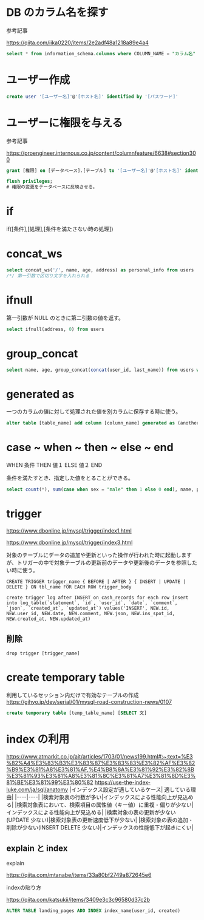 # DB のカラム名を探す

参考記事

https://qiita.com/iika0220/items/2e2adf48a1218a89e4a4

```sql
select * from information_schema.columns where COLUMN_NAME = "カラム名" and table_schema = "データベース名"; 
```

# ユーザー作成

```sql
create user '[ユーザー名]'@'[ホスト名]' identified by '[パスワード]'
```

# ユーザーに権限を与える

参考記事

https://proengineer.internous.co.jp/content/columnfeature/6638#section300

```sql
grant [権限] on [データベース].[テーブル] to '[ユーザー名]'@'[ホスト名]' identified by '[パスワード]';

flush privileges;
# 権限の変更をデータベースに反映させる。
```

# if 
if([条件],[処理],[条件を満たさない時の処理])

# concat_ws

```sql
select concat_ws('/', name, age, address) as personal_info from users
/*/ 第一引数で区切り文字を入れられる
```


# ifnull
第一引数が NULL のときに第二引数の値を返す。

```sql
select ifnull(address, 0) from users
```

# group_concat

```sql
select name, age, group_concat(concat(user_id, last_name)) from users where  age = 23  group by member_cd
```

# generated as

一つのカラムの値に対して処理された値を別カラムに保存する時に使う。

```sql
alter table [table_name] add column [column_name] generated as (another_column_name * 2) stored;
```

# case ~ when ~ then ~ else ~ end

WHEN 条件 THEN 値１ ELSE 値２ END

条件を満たすとき、指定した値をとることができる。

```sql
select count(*), sum(case when sex = "male" then 1 else 0 end), name, place from users group by date;
```

# trigger

https://www.dbonline.jp/mysql/trigger/index1.html

https://www.dbonline.jp/mysql/trigger/index3.html

対象のテーブルにデータの追加や更新といった操作が行われた時に起動しますが、トリガーの中で対象テーブルの更新前のデータや更新後のデータを参照したい時に使う。

```
CREATE TRIGGER trigger_name { BEFORE | AFTER } { INSERT | UPDATE | DELETE } ON tbl_name FOR EACH ROW trigger_body
```

```
create trigger log after INSERT on cash_records for each row insert into log_table(`statement`, `id`, `user_id`, `date`, `comment`, `json`, `created_at`, `updated_at`) values('INSERT', NEW.id, NEW.user_id, NEW.date, NEW.comment, NEW.json, NEW.ins_spot_id, NEW.created_at, NEW.updated_at)
```

## 削除

```
drop trigger [trigger_name]
```

# create temporary table
利用しているセッション内だけで有効なテーブルの作成
https://gihyo.jp/dev/serial/01/mysql-road-construction-news/0107
```sql
create temporary table [temp_table_name] [SELECT 文]
```
# index の利用
https://www.atmarkit.co.jp/ait/articles/1703/01/news199.html#:~:text=%E3%82%A4%E3%83%B3%E3%83%87%E3%83%83%E3%82%AF%E3%82%B9%E3%81%A8%E3%81%AF,%E4%B8%8A%E3%81%92%E3%82%8B%E3%81%93%E3%81%A8%E3%81%8C%E3%81%A7%E3%81%8D%E3%81%BE%E3%81%99%E3%80%82
https://use-the-index-luke.com/ja/sql/anatomy
|インデックス設定が適しているケース| 適している理由|
|----|----|
|検索対象表の行数が多い|インデックスによる性能向上が見込める|
|検索対象表において、検索項目の属性値（キー値）に重複・偏りが少ない|インデックスによる性能向上が見込める|
|検索対象の表の更新が少ない (UPDATE 少ない)|検索対象表の更新速度低下が少ない|
|検索対象の表の追加・削除が少ない(INSERT DELETE 少ない)|インデックスの性能低下が起きにくい|

## explain と index

explain 

https://qiita.com/mtanabe/items/33a80bf2749a872645e6

indexの貼り方

https://qiita.com/katsukii/items/3409e3c3c96580d37c2b

```sql
ALTER TABLE landing_pages ADD INDEX index_name(user_id, created)
```